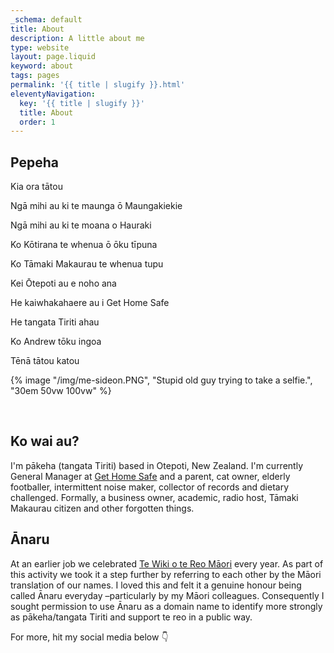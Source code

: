 ```yaml
---
_schema: default
title: About
description: A little about me
type: website
layout: page.liquid
keyword: about
tags: pages
permalink: '{{ title | slugify }}.html'
eleventyNavigation:
  key: '{{ title | slugify }}'
  title: About
  order: 1
---
```

## Pepeha

Kia ora tātou

Ngā mihi au ki te maunga ō Maungakiekie

Ngā mihi au ki te moana o Hauraki

Ko Kōtirana te whenua ō ōku tīpuna

Ko Tāmaki Makaurau te whenua tupu

Kei Ōtepoti au e noho ana

He kaiwhakahaere au i Get Home Safe

He tangata Tiriti ahau

Ko Andrew tōku ingoa

Tēnā tātou katou

{% image "/img/me-sideon.PNG", "Stupid old guy trying to take a selfie.", "30em 50vw 100vw" %}

&nbsp;

## Ko wai au?

I'm pākeha (tangata Tiriti) based in Otepoti, New Zealand. I'm currently General Manager at <a href="https://www.gethomesafe.com/" title="Keep you people safe with our platform" target="_blank" rel="noopener">Get Home Safe</a> and a parent, cat owner, elderly footballer, intermittent noise maker, collector of records and dietary challenged. Formally, a business owner, academic, radio host, Tāmaki Makaurau citizen and other forgotten things.

## Ānaru

At an earlier job we celebrated <a href="https://www.reomaori.co.nz/te-wiki-o-te-reo-maori-2022" target="_blank" rel="noopener">Te Wiki o te Reo Māori</a> every year. As part of this activity we took it a step further by referring to each other by the Māori translation of our names. I loved this and felt it a genuine honour being called Ānaru everyday –particularly by my Māori colleagues. Consequently I sought permission to use Ānaru as a domain name to identify more strongly as pākeha/tangata Tiriti and support te reo in a public way.

<p class="align-right">For more, hit my social media below 👇</p>